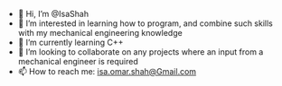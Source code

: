 - 👋 Hi, I’m @IsaShah
- 👀 I’m interested in learning how to program, and combine such skills with my mechanical engineering knowledge
- 🌱 I’m currently learning C++
- 💞️ I’m looking to collaborate on any projects where an input from a mechanical engineer is required
- 📫 How to reach me: isa.omar.shah@Gmail.com

<!---
IsaShah/IsaShah is a ✨ special ✨ repository because its `README.md` (this file) appears on your GitHub profile.
You can click the Preview link to take a look at your changes.
--->
